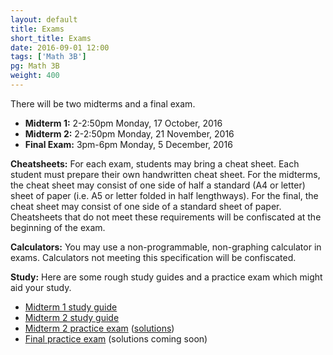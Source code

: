 ```yaml
---
layout: default
title: Exams
short_title: Exams
date: 2016-09-01 12:00
tags: ['Math 3B']
pg: Math 3B
weight: 400
---
```


There will be two midterms and a final exam.

* __Midterm 1:__ 2-2:50pm Monday, 17 October, 2016
* __Midterm 2:__ 2-2:50pm Monday, 21 November, 2016
* __Final Exam:__ 3pm-6pm Monday, 5 December, 2016

__Cheatsheets:__ For each exam, students may bring a cheat sheet. Each student must prepare their own handwritten cheat sheet. For the midterms, the cheat sheet may consist of one side of half a standard (A4 or letter) sheet of paper (i.e. A5 or letter folded in half lengthways). For the final, the cheat sheet may consist of one side of a standard sheet of paper. Cheatsheets that do not meet these requirements will be confiscated at the beginning of the exam.

__Calculators:__ You may use a non-programmable, non-graphing calculator in exams. Calculators not meeting this specification will be confiscated.

__Study:__ Here are some rough study guides and a practice exam which might aid your study.

- [Midterm 1 study guide](./midterm1-study_guide.pdf)
- [Midterm 2 study guide](./midterm2-study_guide.pdf)
- [Midterm 2 practice exam](./midterm2practice.pdf) ([solutions](./midterm2practice-sols.pdf))
- [Final practice exam](./final-practice.pdf) (solutions coming soon)
